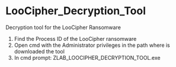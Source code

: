 # LooCipher_Decryption_Tool
Decryption tool for the LooCipher Ransomware
1. Find the Process ID of the LooCipher ransomware
2. Open cmd with the Administrator privileges in the path where is downloaded the tool
3. In cmd prompt: ZLAB_LOOCIPHER_DECRYPTION_TOOL.exe <PID> 
